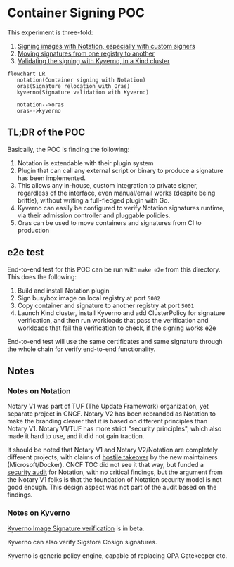 # Container Signing POC

This experiment is three-fold:

1. [Signing images with Notation, especially with custom signers](notation/README.md)
1. [Moving signatures from one registry to another](oras/README.md)
1. [Validating the signing with Kyverno, in a Kind cluster](kyverno/README.md)

```mermaid
flowchart LR
   notation(Container signing with Notation)
   oras(Signature relocation with Oras)
   kyverno(Signature validation with Kyverno)

   notation-->oras
   oras-->kyverno
```

## TL;DR of the POC

Basically, the POC is finding the following:

1. Notation is extendable with their plugin system
1. Plugin that can call any external script or binary to produce a signature has
   been implemented.
1. This allows any in-house, custom integration to private signer, regardless
   of the interface, even manual/email works (despite being brittle), without
   writing a full-fledged plugin with Go.
1. Kyverno can easily be configured to verify Notation signatures runtime, via
   their admission controller and pluggable policies.
1. Oras can be used to move containers and signatures from CI to production

## e2e test

End-to-end test for this POC can be run with `make e2e` from this directory.
This does the following:

1. Build and install Notation plugin
1. Sign busybox image on local registry at port `5002`
1. Copy container and signature to another registry at port `5001`
1. Launch Kind cluster, install Kyverno and add ClusterPolicy for signature
   verification, and then run workloads that pass the verification and workloads
   that fail the verification to check, if the signing works e2e

End-to-end test will use the same certificates and same signature through the
whole chain for verify end-to-end functionality.

## Notes

### Notes on Notation

Notary V1 was part of TUF (The Update Framework) organization, yet separate
project in CNCF. Notary V2 has been rebranded as Notation to make the branding
clearer that it is based on different principles than Notary V1. Notary V1/TUF
has more strict "security principles", which also made it hard to use, and it
did not gain traction.

It should be noted that Notary V1 and Notary V2/Notation are completely different
projects, with claims of [hostile takeover](https://github.com/cncf/toc/issues/981)
by the new maintainers (Microsoft/Docker). CNCF TOC did not see it that way,
but funded a
[security audit](https://www.cncf.io/blog/2023/07/11/announcing-results-of-notation-security-audit-2023/)
for Notation, with no critical findings, but the argument from the Notary V1
folks is that the foundation of Notation security model is not good enough. This
design aspect was not part of the audit based on the findings.

### Notes on Kyverno

[Kyverno Image Signature verification](https://kyverno.io/docs/writing-policies/verify-images/)
is in beta.

Kyverno can also verify Sigstore Cosign signatures.

Kyverno is generic policy engine, capable of replacing OPA Gatekeeper etc.
